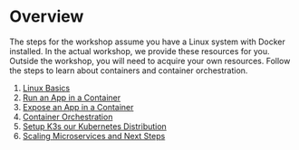 # Overview

The steps for the workshop assume you have a Linux system with Docker installed.
In the actual workshop, we provide these resources for you.
Outside the workshop, you will need to acquire your own resources.
Follow the steps to learn about containers and container orchestration.

1. [Linux Basics](./step01)
1. [Run an App in a Container](./step02)
1. [Expose an App in a Container](./step03)
1. [Container Orchestration](./step04)
1. [Setup K3s our Kubernetes Distribution](./step05)
1. [Scaling Microservices and Next Steps](./step06)
